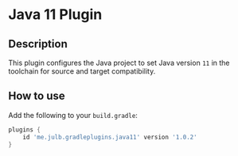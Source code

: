 # Java 11 Plugin

## Description

This plugin configures the Java project to set Java version `11` in the toolchain for source and target compatibility.

## How to use

Add the following to your `build.gradle`:

```groovy
plugins {
    id 'me.julb.gradleplugins.java11' version '1.0.2'
}
```
